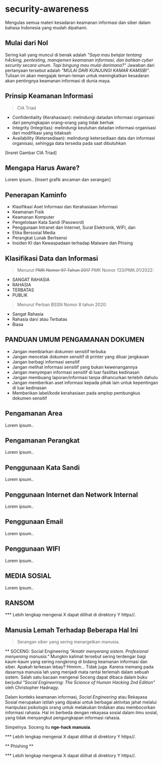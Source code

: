# security-awareness
Mengulas semua materi kesadaran keamanan informasi dan siber dalam bahasa Indonesia yang mudah dipahami.

## Mulai dari Nol
Sering kali yang muncul di benak adalah _"Saya mau belajar tentang h4cking, pentesting, manajemen keamanan informasi, dan bahkan cyber security secara umum. Tapi bingung mau mulai darimana?"_ Jawaban dari pertanyaan tersebut adalah _"MULAI DARI KUNJUNGI KAMAR KAMSIB!"_. Tulisan ini akan mengajak teman-teman untuk meningkatkan kesadaran akan pentingnya keamanan informasi di dunia maya.

## Prinsip Keamanan Informasi
> CIA Triad

* Confidentiality (Kerahasiaan): melindungi datadan informasi organisasi dari penyingkapan orang–orang yang tidak berhak 
* Integrity (Integritas): melindungi keutuhan datadan informasi organisasi dari modifikasi yang tidaksah 
* Availability (Ketersediaan): melindungi ketersediaan data dan informasi organisasi, sehingga data tersedia pada saat dibutuhkan


[Insret Gambar CIA Triad]

## Mengapa Harus Aware?
Lorem ipsum..
[Insert grafik ancaman dan serangan]

## Penerapan Kaminfo
* Klasifikasi Aset Informasi dan Kerahasiaan Informasi
* Keamanan Fisik
* Keamanan Komputer
* Pengelolaan Kata Sandi (Password)
* Penggunaan Intranet dan Internet, Surat Elektronik, WIFI, dan
* Etika Bersosial Media
* Perangkat Lunak Berlisensi
* Insiden KI dan Kewaspadaan terhadap Malware dan Phising

## Klasifikasi Data dan Informasi
> Menurut ~~PMK Nomor 97 Tahun 2017~~ PMK Nomor 133/PMK.01/2022:

* SANGAT RAHASIA
* RAHASIA
* TERBATAS
* PUBLIK

> Menurut Perban BSSN Nomor 8 tahun 2020:

* Sangat Rahasia
* Rahasia dan/ atau Terbatas
* Biasa

## PANDUAN UMUM PENGAMANAN DOKUMEN
* Jangan membiarkan dokumen sensitif terbuka
* Jangan mencetak dokumen sensitif di printer yang diluar jangkauan
* Jangan berbagi informasi sensitif
* Jangan melihat informasi sensitif yang bukan kewenangannya
* Jangan menyimpan informasi sensitif di luar fasilitas kedinasan
* Jangan membuang laporan/informasi tanpa dihancurkan terlebih dahulu
* Jangan memberikan aset informasi kepada pihak lain untuk kepentingan di luar kedinasan
* Memberikan label/kode kerahasiaan pada amplop pembungkus dokumen sensitif

## Pengamanan Area
Lorem ipsum..

## Pengamanan Perangkat
Lorem ipsum..

## Penggunaan Kata Sandi
Lorem ipsum..

## Penggunaan Internet dan Network Internal
Lorem ipsum..

## Penggunaan Email
Lorem ipsum..

## Penggunaan WIFI
Lorem ipsum..

## MEDIA SOSIAL
Lorem ipsum..

## RANSOM

*** Lebih lengkap mengenai X dapat dilihat di direktory Y https//.

## Manusia Lemah Terhadap Beberapa Hal Ini
> Serangan siber yang sering menargetkan manusia.

** SOCENG: Social Engineering
_"Amatir menyerang sistem. Profesional menyerang manusia."_
Mungkin kalimat tersebut sering terdengar bagi kaum-kaum yang sering nongkrong di bidang keamanan informasi dan siber. Apakah terkesan lebay? Hmmm... Tidak juga. Karena memang pada dasarnya manusia lah yang menjadi mata rantai terlemah dalam sebuah sistem. Salah satu bacaan mengenai Soceng dapat dibaca dalam buku berjudul _"Social Engineering: The Science of Human Hacking 2nd Edition"_ oleh Christopher Hadnagy.

Dalam konteks keamanan informasi, _Social Engineering_ atau Rekayasa Sosial merupakan istilah yang dipakai untuk berbagai aktivitas jahat melalui manipulasi psikologis orang untuk melakukan tindakan atau membocorkan informasi rahasia. Hal ini berbeda dengan rekayasa sosial dalam ilmu sosial, yang tidak menyangkut pengungkapan informasi rahasia.

Simpelnya. Soceng itu **nge-hack manusia**.

*** Lebih lengkap mengenai X dapat dilihat di direktory Y https//.

** Phishing **

*** Lebih lengkap mengenai X dapat dilihat di direktory Y https//.
